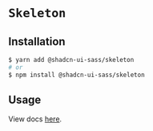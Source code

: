 # `Skeleton`

## Installation

```sh
$ yarn add @shadcn-ui-sass/skeleton
# or
$ npm install @shadcn-ui-sass/skeleton
```

## Usage

View docs [here](https://shadcn-ui-sass.com/docs/components/skeleton).
